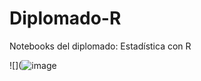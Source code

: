 # Diplomado-R
Notebooks del diplomado: Estadística con R

![](![image](https://user-images.githubusercontent.com/89436459/130611204-e2f6bbf7-0a27-4a93-b30a-477f1514a53a.png)

